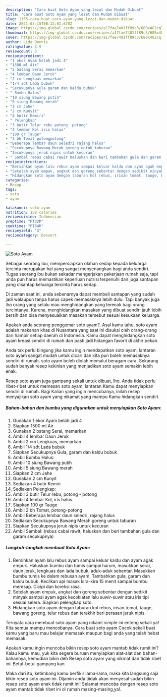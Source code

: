 ```yaml
---
description: "Cara buat Soto Ayam yang lezat dan Mudah Dibuat"
title: "Cara buat Soto Ayam yang lezat dan Mudah Dibuat"
slug: 1155-cara-buat-soto-ayam-yang-lezat-dan-mudah-dibuat
date: 2021-03-15T00:12:01.670Z
image: https://img-global.cpcdn.com/recipes/a17fae7401ff89c3/680x482cq70/soto-ayam-foto-resep-utama.jpg
thumbnail: https://img-global.cpcdn.com/recipes/a17fae7401ff89c3/680x482cq70/soto-ayam-foto-resep-utama.jpg
cover: https://img-global.cpcdn.com/recipes/a17fae7401ff89c3/680x482cq70/soto-ayam-foto-resep-utama.jpg
author: Lida Dennis
ratingvalue: 3.9
reviewcount: 3
recipeingredient:
- "1 ekor Ayam belah jadi 4"
- "1500 ml Air"
- "2 batang Serai memarkan"
- "4 lembar Daun Jeruk"
- "2 cm Lengkuas memarkan"
- "1/4 sdt Lada bubuk"
- "Secukupnya Gula garam dan kaldu bubuk"
- " Bumbu Halus"
- "10 siung Bawang putih"
- "5 siung Bawang merah"
- "2 cm Jahe"
- "2 cm Kunyit"
- "4 butir Kemiri"
- " Pelengkap"
- "3 butir Telur rebu potong  potong"
- "4 lembar Kol iris halus"
- "100 gr Tauge"
- "2 bh Tomat potongpotong"
- "Beberapa lembar daun seledri rajang halus"
- "Secukupnya Bawang Merah goreng untuk taburan"
- "Secukupnya jeruk nipis untuk kecuran"
- " Sambal rebus cabai rawit haluskan dan beri tambahan gula dan garam secukupnya"
recipeinstructions:
- "Bersihkan ayam lalu rebus ayam sampai keluar kaldu dan ayam agak empuk. Haluskan bumbu dan tumis sampai harum, masukkan serai, daun jeruk, lengkuas dan lada bubuk, aduk-aduk sebentar. Masukkan bumbu tumis ke dalam rebusan ayam. Tambahkan gula, garam dan kaldu bubuk. Kecilkan api masak kira-kira 15 menit sampai bumbu meresap. Cicipi dan koreksi rasa."
- "Setelah ayam empuk, angkat dan goreng sebentar dengan sedikit minyak sampai ayam agak kecoklatan lalu suwir-suwir atau iris tipi sesuai selera. Siapkan pelengkap soto."
- "Hidangkan soto ayam dengan taburan kol rebus, irisan tomat, tauge, bawang goreng, telur rebus dan terakhir beri perasan jeruk nipis."
categories:
- Resep
tags:
- soto
- ayam

katakunci: soto ayam 
nutrition: 158 calories
recipecuisine: Indonesian
preptime: "PT32M"
cooktime: "PT34M"
recipeyield: "3"
recipecategory: Dessert

---
```



![Soto Ayam](https://img-global.cpcdn.com/recipes/a17fae7401ff89c3/680x482cq70/soto-ayam-foto-resep-utama.jpg)

Sebagai seorang ibu, mempersiapkan olahan sedap kepada keluarga tercinta merupakan hal yang sangat menyenangkan bagi anda sendiri. Tugas seorang ibu bukan sekadar mengerjakan pekerjaan rumah saja, tapi anda pun harus memastikan keperluan nutrisi terpenuhi dan juga santapan yang disantap keluarga tercinta harus sedap.

Di zaman  saat ini, anda sebenarnya dapat membeli santapan yang sudah jadi walaupun tanpa harus capek memasaknya lebih dulu. Tapi banyak juga lho orang yang selalu mau menghidangkan yang terenak bagi orang tercintanya. Karena, menghidangkan masakan yang dibuat sendiri jauh lebih bersih dan bisa menyesuaikan masakan tersebut sesuai kesukaan keluarga. 



Apakah anda seorang penggemar soto ayam?. Asal kamu tahu, soto ayam adalah makanan khas di Nusantara yang saat ini disukai oleh orang-orang dari hampir setiap daerah di Indonesia. Kamu dapat menghidangkan soto ayam kreasi sendiri di rumah dan pasti jadi hidangan favorit di akhir pekan.

Anda tak perlu bingung jika kamu ingin mendapatkan soto ayam, lantaran soto ayam sangat mudah untuk dicari dan kita pun boleh memasaknya sendiri di rumah. soto ayam boleh diolah memalui beragam cara. Sekarang sudah banyak resep kekinian yang menjadikan soto ayam semakin lebih enak.

Resep soto ayam juga gampang sekali untuk dibuat, lho. Anda tidak perlu ribet-ribet untuk memesan soto ayam, lantaran Kamu dapat menyiapkan sendiri di rumah. Bagi Kalian yang ingin mencobanya, inilah resep menyajikan soto ayam yang nikamat yang mampu Kamu hidangkan sendiri.

<!--inarticleads1-->

##### Bahan-bahan dan bumbu yang digunakan untuk menyiapkan Soto Ayam:

1. Gunakan 1 ekor Ayam belah jadi 4
1. Siapkan 1500 ml Air
1. Gunakan 2 batang Serai, memarkan
1. Ambil 4 lembar Daun Jeruk
1. Ambil 2 cm Lengkuas, memarkan
1. Ambil 1/4 sdt Lada bubuk
1. Siapkan Secukupnya Gula, garam dan kaldu bubuk
1. Ambil  Bumbu Halus:
1. Ambil 10 siung Bawang putih
1. Ambil 5 siung Bawang merah
1. Siapkan 2 cm Jahe
1. Gunakan 2 cm Kunyit
1. Sediakan 4 butir Kemiri
1. Sediakan  Pelengkap:
1. Ambil 3 butir Telur rebu, potong - potong
1. Ambil 4 lembar Kol, iris halus
1. Siapkan 100 gr Tauge
1. Ambil 2 bh Tomat, potong-potong
1. Ambil Beberapa lembar daun seledri, rajang halus
1. Sediakan Secukupnya Bawang Merah goreng untuk taburan
1. Siapkan Secukupnya jeruk nipis untuk kecuran
1. Ambil  Sambal: (rebus cabai rawit, haluskan dan beri tambahan gula dan garam secukupnya)




<!--inarticleads2-->

##### Langkah-langkah membuat Soto Ayam:

1. Bersihkan ayam lalu rebus ayam sampai keluar kaldu dan ayam agak empuk. Haluskan bumbu dan tumis sampai harum, masukkan serai, daun jeruk, lengkuas dan lada bubuk, aduk-aduk sebentar. Masukkan bumbu tumis ke dalam rebusan ayam. Tambahkan gula, garam dan kaldu bubuk. Kecilkan api masak kira-kira 15 menit sampai bumbu meresap. Cicipi dan koreksi rasa.
1. Setelah ayam empuk, angkat dan goreng sebentar dengan sedikit minyak sampai ayam agak kecoklatan lalu suwir-suwir atau iris tipi sesuai selera. Siapkan pelengkap soto.
1. Hidangkan soto ayam dengan taburan kol rebus, irisan tomat, tauge, bawang goreng, telur rebus dan terakhir beri perasan jeruk nipis.




Ternyata cara membuat soto ayam yang nikamt simple ini enteng sekali ya! Kita semua mampu mencobanya. Cara buat soto ayam Cocok sekali buat kamu yang baru mau belajar memasak maupun bagi anda yang telah hebat memasak.

Apakah kamu ingin mencoba bikin resep soto ayam mantab tidak rumit ini? Kalau kamu mau, yuk kita segera buruan menyiapkan alat-alat dan bahan-bahannya, kemudian bikin deh Resep soto ayam yang nikmat dan tidak ribet ini. Betul-betul gampang kan. 

Maka dari itu, ketimbang kamu berfikir lama-lama, maka kita langsung saja bikin resep soto ayam ini. Dijamin anda tiidak akan menyesal sudah bikin resep soto ayam enak tidak rumit ini! Selamat mencoba dengan resep soto ayam mantab tidak ribet ini di rumah masing-masing,ya!.

